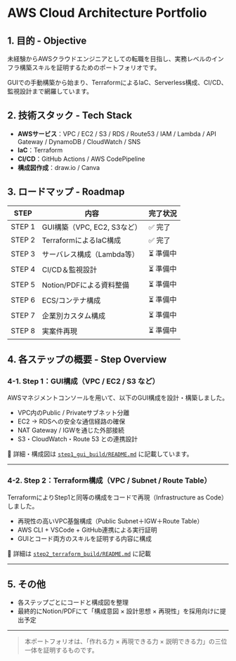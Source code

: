 # AWS Cloud Architecture Portfolio

## 1. 目的 - Objective
未経験からAWSクラウドエンジニアとしての転職を目指し、実務レベルのインフラ構築スキルを証明するためのポートフォリオです。

GUIでの手動構築から始まり、TerraformによるIaC、Serverless構成、CI/CD、監視設計まで網羅しています。

## 2. 技術スタック - Tech Stack
- **AWSサービス**：VPC / EC2 / S3 / RDS / Route53 / IAM / Lambda / API Gateway / DynamoDB / CloudWatch / SNS
- **IaC**：Terraform
- **CI/CD**：GitHub Actions / AWS CodePipeline
- **構成図作成**：draw.io / Canva

## 3. ロードマップ - Roadmap
| STEP | 内容 | 完了状況 |
|------|------|----------|
| STEP 1 | GUI構築（VPC, EC2, S3など） | ✅ 完了 |
| STEP 2 | TerraformによるIaC構成 | ✅ 完了 |
| STEP 3 | サーバレス構成（Lambda等） | ⏳ 準備中 |
| STEP 4 | CI/CD＆監視設計 | ⏳ 準備中 |
| STEP 5 | Notion/PDFによる資料整備 | ⏳ 準備中 |
| STEP 6 | ECS/コンテナ構成 | ⏳ 準備中 |
| STEP 7 | 企業別カスタム構成 | ⏳ 準備中 |
| STEP 8 | 実案件再現 | ⏳ 準備中 |

## 4. 各ステップの概要 - Step Overview

### 4-1. Step 1：GUI構成（VPC / EC2 / S3 など）

AWSマネジメントコンソールを用いて、以下のGUI構成を設計・構築しました。

- VPC内のPublic / Privateサブネット分離
- EC2 → RDSへの安全な通信経路の確保
- NAT Gateway / IGWを通じた外部接続
- S3・CloudWatch・Route 53 との連携設計

📄 詳細・構成図は [`step1_gui_build/README.md`](./step1_gui_build/README.md) に記載しています。

---

### 4-2. Step 2：Terraform構成（VPC / Subnet / Route Table）

TerraformによりStep1と同等の構成をコードで再現（Infrastructure as Code）しました。

- 再現性の高いVPC基盤構成（Public Subnet＋IGW＋Route Table）
- AWS CLI + VSCode + GitHub連携による実行証明
- GUIとコード両方のスキルを証明する内容に構成

📄 詳細は [`step2_terraform_build/README.md`](./step2_terraform_build/README.md) に記載

---

## 5. その他

- 各ステップごとにコードと構成図を整理
- 最終的にNotion/PDFにて「構成意図 × 設計思想 × 再現性」を採用向けに提出予定

---

> 本ポートフォリオは、「作れる力 × 再現できる力 × 説明できる力」の三位一体を証明するものです。
